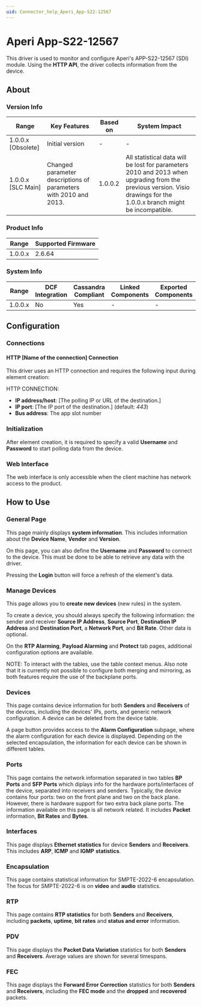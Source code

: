 ```yaml
---
uid: Connector_help_Aperi_App-S22-12567
---
```


# Aperi App-S22-12567

This driver is used to monitor and configure Aperi's APP-S22-12567 (SDI) module. Using the **HTTP API**, the driver collects information from the device.

## About

### Version Info

| **Range**            | **Key Features**                                                 | **Based on** | **System Impact**                                                                                                                                                     |
|----------------------|------------------------------------------------------------------|--------------|-----------------------------------------------------------------------------------------------------------------------------------------------------------------------|
| 1.0.0.x \[Obsolete\] | Initial version                                                  | \-           | \-                                                                                                                                                                    |
| 1.0.0.x \[SLC Main\] | Changed parameter descriptions of parameters with 2010 and 2013. | 1.0.0.2      | All statistical data will be lost for parameters 2010 and 2013 when upgrading from the previous version. Visio drawings for the 1.0.0.x branch might be incompatible. |

### Product Info

| **Range** | **Supported Firmware** |
|-----------|------------------------|
| 1.0.0.x   | 2.6.64                 |

### System Info

| **Range** | **DCF Integration** | **Cassandra Compliant** | **Linked Components** | **Exported Components** |
|-----------|---------------------|-------------------------|-----------------------|-------------------------|
| 1.0.0.x   | No                  | Yes                     | \-                    | \-                      |

## Configuration

### Connections

#### HTTP \[Name of the connection\] Connection

This driver uses an HTTP connection and requires the following input during element creation:

HTTP CONNECTION:

- **IP address/host**: \[The polling IP or URL of the destination.\]
- **IP port**: \[The IP port of the destination.\] (default: *443*)
- **Bus address**: The app slot number

### Initialization

After element creation, it is required to specify a valid **Username** and **Password** to start polling data from the device.

### Web Interface

The web interface is only accessible when the client machine has network access to the product.

## How to Use

### General Page

This page mainly displays **system information**. This includes information about the **Device Name**, **Vendor** and **Version**.

On this page, you can also define the **Username** and **Password** to connect to the device. This must be done to be able to retrieve any data with the driver.

Pressing the **Login** button will force a refresh of the element's data.

### Manage Devices

This page allows you to **create new devices** (new rules) in the system.

To create a device, you should always specify the following information: the sender and receiver **Source IP Address**, **Source Port**, **Destination IP Address** and **Destination Port**, a **Network Port**, and **Bit Rate**. Other data is optional.

On the **RTP Alarming**, **Payload Alarming** and **Protect** tab pages, additional configuration options are available.

NOTE: To interact with the tables, use the table context menus. Also note that it is currently not possible to configure both merging and mirroring, as both features require the use of the backplane ports.

### Devices

This page contains device information for both **Senders** and **Receivers** of the devices, including the devices' IPs, ports, and generic network configuration. A device can be deleted from the device table.

A page button provides access to the **Alarm Configuration** subpage, where the alarm configuration for each device is displayed. Depending on the selected encapsulation, the information for each device can be shown in different tables.

### Ports

This page contains the network information separated in two tables **BP Ports** and **SFP Ports** which diplays info for the hardware ports/interfaces of the device, separated into receivers and senders. Typically, the device contains four ports: two on the front plane and two on the back plane. However, there is hardware support for two extra back plane ports. The information available on this page is all network related. It includes **Packet** information, **Bit Rates** and **Bytes**.

### Interfaces

This page displays **Ethernet statistics** for device **Senders** and **Receivers**. This includes **ARP**, **ICMP** and **IGMP** **statistics**.

### Encapsulation

This page contains statistical information for SMPTE-2022-6 encapsulation. The focus for SMPTE-2022-6 is on **video** and **audio** statistics.

### RTP

This page contains **RTP statistics** for both **Senders** and **Receivers**, including **packets**, **uptime**, **bit rates** and **status and error** information.

### PDV

This page displays the **Packet Data Variation** statistics for both **Senders** and **Receivers**. Average values are shown for several timespans.

### FEC

This page displays the **Forward Error Correction** statistics for both **Senders** and **Receivers**, including the **FEC mode** and the **dropped** and **recovered** packets.


